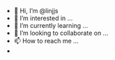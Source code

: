 - 👋 Hi, I’m @linjjs
- 👀 I’m interested in ...
- 🌱 I’m currently learning ...
- 💞️ I’m looking to collaborate on ...
- 📫 How to reach me ...
-
<!---
linjjs/linjjs is a ✨ special ✨ repository because its `README.md` (this file) appears on your GitHub profile.
You can click the Preview link to take a look at your changes.
--->
